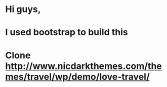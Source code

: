# Hi guys,
# I used bootstrap to build this
# Clone http://www.nicdarkthemes.com/themes/travel/wp/demo/love-travel/

